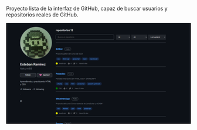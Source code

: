  Proyecto lista de la interfaz de GitHub, capaz de buscar usuarios y repositorios reales de GitHub.

<img src="https://github.com/Nekurm88/Gitlist/blob/master/src/components/icon/gitlist.png">


